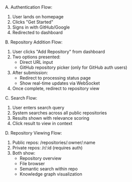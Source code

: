 A. Authentication Flow:

1. User lands on homepage
2. Clicks "Get Started"
3. Signs in with GitHub/Google
4. Redirected to dashboard

B. Repository Addition Flow:

1. User clicks "Add Repository" from dashboard
2. Two options presented:
   - Direct URL input
   - GitHub repository picker (only for GitHub auth users)
3. After submission:
   - Redirect to processing status page
   - Show real-time updates via WebSocket
4. Once complete, redirect to repository view

C. Search Flow:

1. User enters search query
2. System searches across all public repositories
3. Results shown with relevance scoring
4. Click result to view in context

D. Repository Viewing Flow:

1. Public repos: /repositories/:owner/:name
2. Private repos: /r/:id (requires auth)
3. Both show:
   - Repository overview
   - File browser
   - Semantic search within repo
   - Knowledge graph visualization

